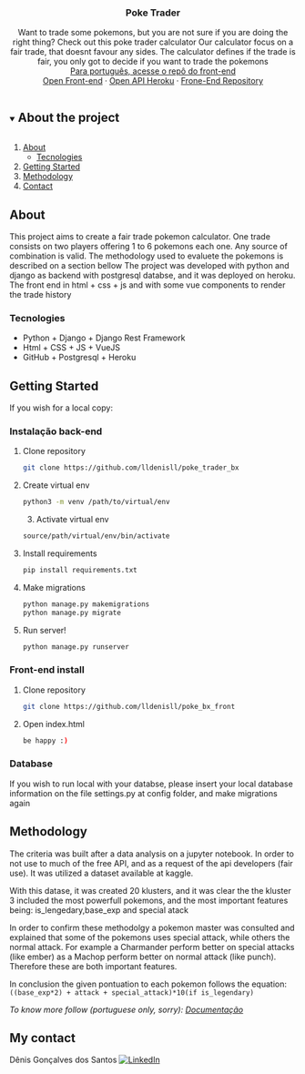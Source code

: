 <h3 align="center">Poke Trader</h3>

  <p align="center">
    Want to trade some pokemons, but you are not sure if you are doing the right thing? Check out this poke trader calculator
    Our calculator focus on a fair trade, that doesnt favour any sides.
    The calculator defines if the trade is fair, you only got to decide if you want to trade the pokemons
    <br />
     <a href="https://github.com/lldenisll/poke_bx_front" targe="blank">Para português, acesse o repô do front-end</a>
    <br />
    <a href="https://lldenisll.github.io/poke_bx_front/index.html" targe="blank">Open Front-end</a>
    ·
    <a href="https://calm-inlet-80092.herokuapp.com/core/" targe="blank">Open API Heroku</a>
    ·
    <a href="https://github.com/lldenisll/poke_bx_front" targe="blank">Frone-End Repository</a>
  </p>
</p>



<!-- TABLE OF CONTENTS -->
<details open="open">
  <summary><h2 style="display: inline-block">About the project</h2></summary>
  <ol>
    <li>
      <a href="#about">About</a>
      <ul>
        <li><a href="#tecnologies">Tecnologies</a></li>
      </ul>
    </li>
    <li>
      <a href="#getting-started">Getting Started</a>
    </li>
    <li><a href="#methodology">Methodology</a></li>
    <li><a href="#my-contact">Contact</a></li>
  </ol>
</details>



<!-- ABOUT THE PROJECT -->
## About
This project aims to create a fair trade pokemon calculator. One trade consists on two players offering 1 to 6 pokemons each one.
Any source of combination is valid.
The methodology used to evaluete the pokemons is described on a section bellow
The project was developed with python and django as backend with postgresql databse, and it was deployed on heroku.
The front end in html + css + js and with some vue components to render the trade history

### Tecnologies

* []() Python + Django + Django Rest Framework
* []() Html + CSS + JS + VueJS
* []() GitHub + Postgresql + Heroku



<!-- GETTING STARTED -->
## Getting Started

If you wish for a local copy:

### Instalação back-end

1. Clone repository
   ```sh
   git clone https://github.com/lldenisll/poke_trader_bx
   ```
2. Create virtual env
   ```sh
   python3 -m venv /path/to/virtual/env
   ```
   3. Activate virtual env
   ```sh
   source/path/virtual/env/bin/activate
   ```
3. Install requirements
   ```sh
   pip install requirements.txt
   ```
3. Make migrations
   ```sh
   python manage.py makemigrations
   python manage.py migrate
   ```
3. Run server!
   ```sh
   python manage.py runserver
   ```
### Front-end install

1. Clone repository
   ```sh
   git clone https://github.com/lldenisll/poke_bx_front
   ```
2. Open index.html
   ```sh
   be happy :)
   ```
### Database
If you wish to run local with your databse, please insert your local database information on the file settings.py at config folder, and make migrations again

## Methodology
The criteria was built after a data analysis on a jupyter notebook.
In order to not use to much of the free API, and as a request of the api developers (fair use). It was utilized a dataset available at kaggle.

With this datase, it was created 20 klusters, and it was clear the the kluster 3 included the most powerfull pokemons, and the most important features being: is_lengedary,base_exp and special atack

In order to confirm these methodolgy a pokemon master was consulted and explained that some of the pokemons uses special attack, while others the normal attack. For example a Charmander perform better on special attacks (like ember) as a Machop perform better on normal attack (like punch). Therefore these are both important features.

In conclusion the given pontuation to each pokemon follows the equation:
`((base_exp*2) + attack + special_attack)*10(if is_legendary)`



_To know more follow (portuguese only, sorry): [Documentação](https://lldenisll.github.io/poke_bx_front/metodologia.html)_


## My contact

Dênis Gonçalves dos Santos 
[![LinkedIn][linkedin-shield]][linkedin-url]



[linkedin-shield]: https://img.shields.io/badge/-LinkedIn-black.svg?style=for-the-badge&logo=linkedin&colorB=555
[linkedin-url]: https://www.linkedin.com/in/denis142/
